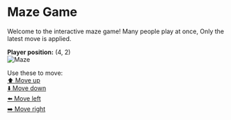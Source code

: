 # Maze Game  
Welcome to the interactive maze game! Many people play at once, Only the latest move is applied.

**Player position:** (4, 2)  
![Maze](https://github-maze-game.vercel.app/images/pos_4_2.png?t=1760620712447)

Use these to move:  
[⬆️ Move up](https://github-maze-game.vercel.app/move/4_2_w)  
[⬇️ Move down](https://github-maze-game.vercel.app/move/4_2_s)  
[⬅️ Move left](https://github-maze-game.vercel.app/move/4_2_a)  
[➡️ Move right](https://github-maze-game.vercel.app/move/4_2_d)
